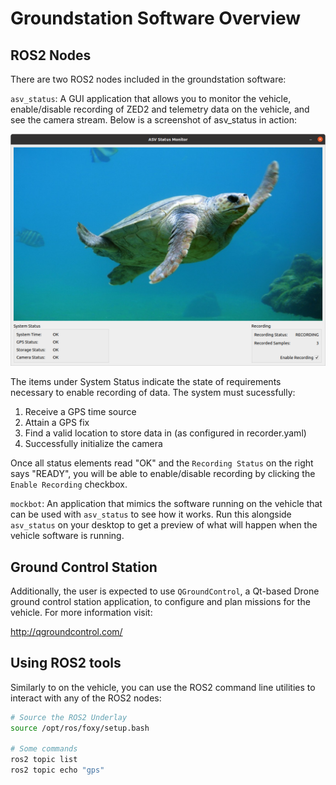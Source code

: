 # Groundstation Software Overview

## ROS2 Nodes
There are two ROS2 nodes included in the groundstation software:

`asv_status`: A GUI application that allows you to monitor the vehicle, enable/disable recording of ZED2 and telemetry data on the vehicle, and see the camera stream. Below is a screenshot of asv_status in action:

![asv_status](./images/asv_status.png)

The items under System Status indicate the state of requirements necessary to enable recording of data. The system must sucessfully:

1. Receive a GPS time source
2. Attain a GPS fix
3. Find a valid location to store data in (as configured in recorder.yaml)
4. Successfully initialize the camera

Once all status elements read "OK" and the `Recording Status` on the right says "READY", you will be able to enable/disable recording by clicking the `Enable Recording` checkbox.

`mockbot`: An application that mimics the software running on the vehicle that can be used with `asv_status` to see how it works. Run this alongside `asv_status` on your desktop to get a preview of what will happen when the vehicle software is running.

## Ground Control Station

Additionally, the user is expected to use `QGroundControl`, a Qt-based Drone ground control station application, to configure and plan missions for the vehicle. For more information visit:

<http://qgroundcontrol.com/>

## Using ROS2 tools

Similarly to on the vehicle, you can use the ROS2 command line utilities to interact with any of the ROS2 nodes:

```bash
# Source the ROS2 Underlay
source /opt/ros/foxy/setup.bash

# Some commands
ros2 topic list
ros2 topic echo "gps"